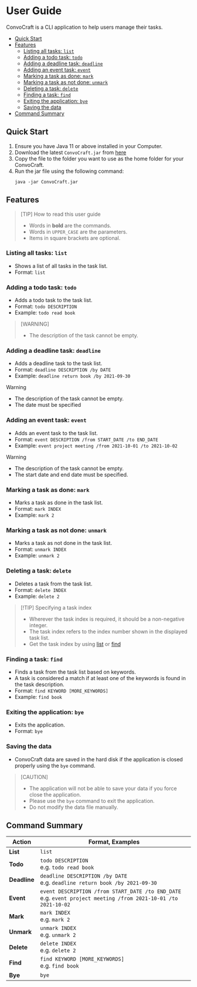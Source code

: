 # User Guide
ConvoCraft is a CLI application to help users manage their tasks. 
- [Quick Start](#quick-start)
- [Features](#features)
    - [Listing all tasks: `list`](#listing-all-tasks-list)
    - [Adding a todo task: `todo`](#adding-a-todo-task-todo)
    - [Adding a deadline task: `deadline`](#adding-a-deadline-task-deadline)
    - [Adding an event task: `event`](#adding-an-event-task-event)
    - [Marking a task as done: `mark`](#marking-a-task-as-done-mark)
    - [Marking a task as not done: `unmark`](#marking-a-task-as-not-done-unmark)
    - [Deleting a task: `delete`](#deleting-a-task-delete)
    - [Finding a task: `find`](#finding-a-task-find)
    - [Exiting the application: `bye`](#exiting-the-application-bye)
    - [Saving the data](#saving-the-data)
- [Command Summary](#command-summary)

## Quick Start
1. Ensure you have Java 11 or above installed in your Computer.
2. Download the latest `ConvoCraft.jar` from [here](https://github.com/STeng618/ip/releases)
3. Copy the file to the folder you want to use as the home folder for your ConvoCraft.
4. Run the jar file using the following command:
   ```
   java -jar ConvoCraft.jar
   ```

## Features

> [TIP] How to read this user guide
> * Words in **bold** are the commands.
> * Words in `UPPER_CASE` are the parameters.
> * Items in square brackets are optional.

### Listing all tasks: `list`

- Shows a list of all tasks in the task list.
- Format: `list`

### Adding a todo task: `todo`

- Adds a todo task to the task list.
- Format: `todo DESCRIPTION`
- Example: `todo read book`
> [WARNING]
> * The description of the task cannot be empty.

### Adding a deadline task: `deadline`

- Adds a deadline task to the task list.
- Format: `deadline DESCRIPTION /by DATE`
- Example: `deadline return book /by 2021-09-30`
> [!WARNING]
> * The description of the task cannot be empty.
> * The date must be specified

### Adding an event task: `event`

- Adds an event task to the task list.
- Format: `event DESCRIPTION /from START_DATE /to END_DATE`
- Example: `event project meeting /from 2021-10-01 /to 2021-10-02`
> [!WARNING]
> * The description of the task cannot be empty.
> * The start date and end date must be specified.

### Marking a task as done: `mark`

- Marks a task as done in the task list.
- Format: `mark INDEX`
- Example: `mark 2`

### Marking a task as not done: `unmark`

- Marks a task as not done in the task list.
- Format: `unmark INDEX`
- Example: `unmark 2`

### Deleting a task: `delete`

- Deletes a task from the task list.
- Format: `delete INDEX`
- Example: `delete 2`

> [!TIP] Specifying a task index
> * Wherever the task index is required, it should be a non-negative integer.
> * The task index refers to the index number shown in the displayed task list.
> * Get the task index by using [list](#listing-all-tasks-list) or [find](#finding-a-task-find)

### Finding a task: `find`

- Finds a task from the task list based on keywords.
- A task is considered a match if at least one of the keywords is found in the task description.
- Format: `find KEYWORD [MORE_KEYWORDS]`
- Example: `find book`

### Exiting the application: `bye`

- Exits the application.
- Format: `bye`

### Saving the data

- ConvoCraft data are saved in the hard disk if the application is closed properly using the `bye` command.
> [CAUTION]
> * The application will not be able to save your data if you force close the application.
> * Please use the `bye` command to exit the application.
> * Do not modify the data file manually.

## Command Summary

| Action       | Format, Examples                                                                                                    |
|--------------|---------------------------------------------------------------------------------------------------------------------|
| **List**     | `list`                                                                                                              |
| **Todo**     | `todo DESCRIPTION` <br> e.g. `todo read book`                                                                       |
| **Deadline** | `deadline DESCRIPTION /by DATE` <br> e.g. `deadline return book /by 2021-09-30`                                     |
| **Event**    | `event DESCRIPTION /from START_DATE /to END_DATE` <br> e.g. `event project meeting /from 2021-10-01 /to 2021-10-02` |
| **Mark**     | `mark INDEX` <br> e.g. `mark 2`                                                                                     |
| **Unmark**   | `unmark INDEX` <br> e.g. `unmark 2`                                                                                 |
| **Delete**   | `delete INDEX` <br> e.g. `delete 2`                                                                                 |
| **Find**     | `find KEYWORD [MORE_KEYWORDS]` <br> e.g. `find book`                                                                |
| **Bye**      | `bye`                                                                                                               |
